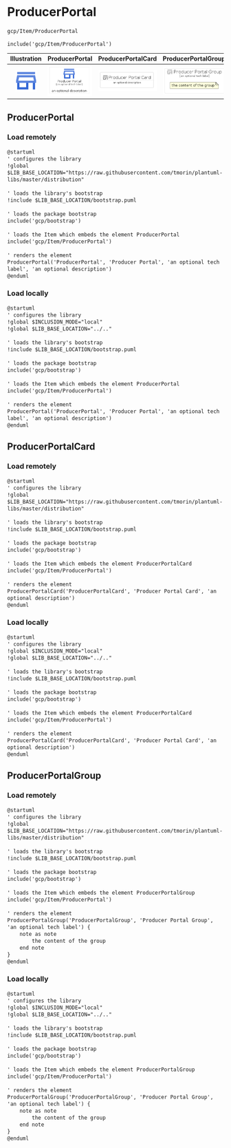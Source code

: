 # ProducerPortal


```text
gcp/Item/ProducerPortal
```

```text
include('gcp/Item/ProducerPortal')
```



| Illustration | ProducerPortal | ProducerPortalCard | ProducerPortalGroup |
| :---: | :---: | :---: | :---: |
| ![illustration for Illustration](../../gcp/Item/ProducerPortal.png) | ![illustration for ProducerPortal](../../gcp/Item/ProducerPortal.Local.png) | ![illustration for ProducerPortalCard](../../gcp/Item/ProducerPortalCard.Local.png) | ![illustration for ProducerPortalGroup](../../gcp/Item/ProducerPortalGroup.Local.png) |




## ProducerPortal

### Load remotely
```plantuml
@startuml
' configures the library
!global $LIB_BASE_LOCATION="https://raw.githubusercontent.com/tmorin/plantuml-libs/master/distribution"

' loads the library's bootstrap
!include $LIB_BASE_LOCATION/bootstrap.puml

' loads the package bootstrap
include('gcp/bootstrap')

' loads the Item which embeds the element ProducerPortal
include('gcp/Item/ProducerPortal')

' renders the element
ProducerPortal('ProducerPortal', 'Producer Portal', 'an optional tech label', 'an optional description')
@enduml
```

### Load locally
```plantuml
@startuml
' configures the library
!global $INCLUSION_MODE="local"
!global $LIB_BASE_LOCATION="../.."

' loads the library's bootstrap
!include $LIB_BASE_LOCATION/bootstrap.puml

' loads the package bootstrap
include('gcp/bootstrap')

' loads the Item which embeds the element ProducerPortal
include('gcp/Item/ProducerPortal')

' renders the element
ProducerPortal('ProducerPortal', 'Producer Portal', 'an optional tech label', 'an optional description')
@enduml
```

## ProducerPortalCard

### Load remotely
```plantuml
@startuml
' configures the library
!global $LIB_BASE_LOCATION="https://raw.githubusercontent.com/tmorin/plantuml-libs/master/distribution"

' loads the library's bootstrap
!include $LIB_BASE_LOCATION/bootstrap.puml

' loads the package bootstrap
include('gcp/bootstrap')

' loads the Item which embeds the element ProducerPortalCard
include('gcp/Item/ProducerPortal')

' renders the element
ProducerPortalCard('ProducerPortalCard', 'Producer Portal Card', 'an optional description')
@enduml
```

### Load locally
```plantuml
@startuml
' configures the library
!global $INCLUSION_MODE="local"
!global $LIB_BASE_LOCATION="../.."

' loads the library's bootstrap
!include $LIB_BASE_LOCATION/bootstrap.puml

' loads the package bootstrap
include('gcp/bootstrap')

' loads the Item which embeds the element ProducerPortalCard
include('gcp/Item/ProducerPortal')

' renders the element
ProducerPortalCard('ProducerPortalCard', 'Producer Portal Card', 'an optional description')
@enduml
```

## ProducerPortalGroup

### Load remotely
```plantuml
@startuml
' configures the library
!global $LIB_BASE_LOCATION="https://raw.githubusercontent.com/tmorin/plantuml-libs/master/distribution"

' loads the library's bootstrap
!include $LIB_BASE_LOCATION/bootstrap.puml

' loads the package bootstrap
include('gcp/bootstrap')

' loads the Item which embeds the element ProducerPortalGroup
include('gcp/Item/ProducerPortal')

' renders the element
ProducerPortalGroup('ProducerPortalGroup', 'Producer Portal Group', 'an optional tech label') {
    note as note
        the content of the group
    end note
}
@enduml
```

### Load locally
```plantuml
@startuml
' configures the library
!global $INCLUSION_MODE="local"
!global $LIB_BASE_LOCATION="../.."

' loads the library's bootstrap
!include $LIB_BASE_LOCATION/bootstrap.puml

' loads the package bootstrap
include('gcp/bootstrap')

' loads the Item which embeds the element ProducerPortalGroup
include('gcp/Item/ProducerPortal')

' renders the element
ProducerPortalGroup('ProducerPortalGroup', 'Producer Portal Group', 'an optional tech label') {
    note as note
        the content of the group
    end note
}
@enduml
```

